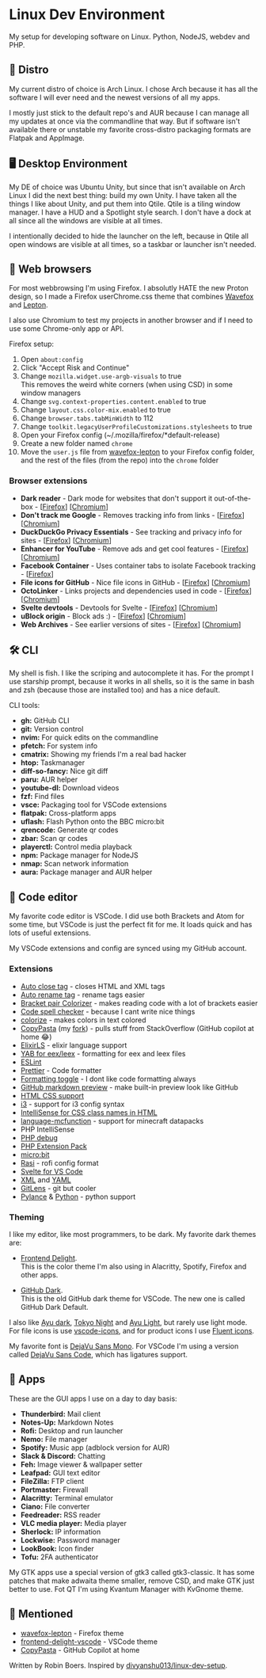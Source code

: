 # Linux Dev Environment

My setup for developing software on Linux. Python, NodeJS, webdev and PHP.

## 🐧 Distro

My current distro of choice is Arch Linux. I chose Arch because it has all the software I will ever need and the newest versions of all my apps.

I mostly just stick to the default repo's and AUR because I can manage all my updates at once via the commandline that way. But if software isn't available there or unstable my favorite cross-distro packaging formats are Flatpak and AppImage.

## 🖥️ Desktop Environment

My DE of choice was Ubuntu Unity, but since that isn't available on Arch Linux I did the next best thing: build my own Unity. I have taken all the things I like about Unity, and put them into Qtile. Qtile is a tiling window manager. I have a HUD and a Spotlight style search. I don't have a dock at all since all the windows are visible at all times.

I intentionally decided to hide the launcher on the left, because in Qtile all open windows are visible at all times, so a taskbar or launcher isn't needed.

## 🦊 Web browsers

For most webbrowsing I'm using Firefox. I absolutly HATE the new Proton design, so I made a Firefox userChrome.css theme that combines [Wavefox](https://github.com/QNetITQ/WaveFox) and [Lepton](https://github.com/black7375/Firefox-UI-Fix).

I also use Chromium to test my projects in another browser and if I need to use some Chrome-only app or API.

Firefox setup:

1. Open `about:config`
2. Click "Accept Risk and Continue"
3. Change `mozilla.widget.use-argb-visuals` to true  
This removes the weird white corners (when using CSD) in some window managers
4. Change `svg.context-properties.content.enabled` to true
5. Change `layout.css.color-mix.enabled` to true
6. Change `browser.tabs.tabMinWidth` to 112
7. Change `toolkit.legacyUserProfileCustomizations.stylesheets` to true
8. Open your Firefox config (~/.mozilla/firefox/*default-release)
9. Create a new folder named `chrome`
10. Move the `user.js` file from [wavefox-lepton](https://github.com/RobinBoers/wavefox-lepton) to your Firefox config folder, and the rest of the files (from the repo) into the `chrome` folder

### Browser extensions

- **Dark reader** - Dark mode for websites that don't support it out-of-the-box - [[Firefox](https://addons.mozilla.org/en-US/firefox/addon/darkreader/)] [[Chromium](https://chrome.google.com/webstore/detail/dark-reader/eimadpbcbfnmbkopoojfekhnkhdbieeh)]
- **Don't track me Google** - Removes tracking info from links - [[Firefox](https://addons.mozilla.org/en-US/firefox/addon/dont-track-me-google1/)] [[Chromium](https://chrome.google.com/webstore/detail/dont-track-me-google/gdbofhhdmcladcmmfjolgndfkpobecpg?hl=en)]
- **DuckDuckGo Privacy Essentials** - See tracking and privacy info for sites - [[Firefox](https://addons.mozilla.org/en-US/firefox/addon/duckduckgo-for-firefox/)] [[Chromium](https://chrome.google.com/webstore/detail/duckduckgo-privacy-essent/bkdgflcldnnnapblkhphbgpggdiikppg?hl=en)]
- **Enhancer for YouTube** - Remove ads and get cool features - [[Firefox](https://addons.mozilla.org/en-US/firefox/addon/enhancer-for-youtube/)] [[Chromium](https://chrome.google.com/webstore/detail/enhancer-for-youtube/ponfpcnoihfmfllpaingbgckeeldkhle)]
- **Facebook Container** - Uses container tabs to isolate Facebook tracking - [[Firefox](https://addons.mozilla.org/en-US/firefox/addon/facebook-container/)]
- **File icons for GitHub** - Nice file icons in GitHub - [[Firefox](https://addons.mozilla.org/en-US/firefox/addon/github-file-icons/)] [[Chromium](https://chrome.google.com/webstore/detail/file-icons-for-github-and/ficfmibkjjnpogdcfhfokmihanoldbfe?hl=en)]
- **OctoLinker** - Links projects and dependencies used in code - [[Firefox](https://addons.mozilla.org/en-US/firefox/addon/octolinker/)] [[Chromium](https://chrome.google.com/webstore/detail/octolinker/jlmafbaeoofdegohdhinkhilhclaklkp?hl=en)]
- **Svelte devtools** - Devtools for Svelte - [[Firefox](https://addons.mozilla.org/en-US/firefox/addon/svelte-devtools/)] [[Chromium](https://chrome.google.com/webstore/detail/svelte-devtools/ckolcbmkjpjmangdbmnkpjigpkddpogn)]
- **uBlock origin** - Block ads :) - [[Firefox](https://addons.mozilla.org/en-US/firefox/addon/ublock-origin/)] [[Chromium](https://chrome.google.com/webstore/detail/ublock-origin/cjpalhdlnbpafiamejdnhcphjbkeiagm?hl=en)]
- **Web Archives** - See earlier versions of sites - [[Firefox](https://addons.mozilla.org/en-US/firefox/addon/view-page-archive/)] [[Chromium](https://chrome.google.com/webstore/detail/web-archives/hkligngkgcpcolhcnkgccglchdafcnao?hl=en)]

## 🛠️ CLI

My shell is fish. I like the scriping and autocomplete it has. For the prompt I use starship prompt, because it works in all shells, so it is the same in bash and zsh (because those are installed too) and has a nice default.

CLI tools:

- **gh:** GitHub CLI
- **git:** Version control
- **nvim:** For quick edits on the commandline
- **pfetch:** For system info
- **cmatrix:** Showing my friends I'm a real bad hacker
- **htop:** Taskmanager
- **diff-so-fancy:** Nice git diff
- **paru:** AUR helper
- **youtube-dl:** Download videos
- **fzf:** Find files
- **vsce:** Packaging tool for VSCode extensions
- **flatpak:** Cross-platform apps
- **uflash:** Flash Python onto the BBC micro:bit
- **qrencode:** Generate qr codes
- **zbar:** Scan qr codes
- **playerctl:** Control media playback
- **npm:** Package manager for NodeJS
- **nmap:** Scan network information
- **aura:** Package manager and AUR helper

## 💾 Code editor

My favorite code editor is VSCode. I did use both Brackets and Atom for some time, but VSCode is just the perfect fit for me. It loads quick and has lots of useful extensions.

My VSCode extensions and config are synced using my GitHub account.

### Extensions

- [Auto close tag](https://marketplace.visualstudio.com/items?itemName=formulahendry.auto-close-tag) - closes HTML and XML tags
- [Auto rename tag](https://marketplace.visualstudio.com/items?itemName=formulahendry.auto-rename-tag) - rename tags easier
- [Bracket pair Colorizer](https://marketplace.visualstudio.com/items?itemName=CoenraadS.bracket-pair-colorizer) - makes reading code with a lot of brackets easier
- [Code spell checker](https://marketplace.visualstudio.com/items?itemName=streetsidesoftware.code-spell-checker) - because I cant write nice things
- [colorize](https://marketplace.visualstudio.com/items?itemName=kamikillerto.vscode-colorize) - makes colors in text colored
- [CopyPasta](https://marketplace.visualstudio.com/items?itemName=makman12.copypasta) (my [fork](https://github.com/RobinBoers/CopyPasta)) - pulls stuff from StackOverflow (GitHub copilot at home :joy:)
- [ElixirLS](https://marketplace.visualstudio.com/items?itemName=JakeBecker.elixir-ls) - elixir language support
- [YAB for eex/leex](https://marketplace.visualstudio.com/items?itemName=ouven.vscode-yab-for-eex-leex) - formatting for eex and leex files
- [ESLint](https://marketplace.visualstudio.com/items?itemName=dbaeumer.vscode-eslint)
- [Prettier](https://marketplace.visualstudio.com/items?itemName=esbenp.prettier-vscode) - Code formatter
- [Formatting toggle](https://marketplace.visualstudio.com/items?itemName=tombonnike.vscode-status-bar-format-toggle) - I dont like code formatting always
- [GitHub markdown preview](https://marketplace.visualstudio.com/items?itemName=bierner.github-markdown-preview) - make built-in preview look like GitHub
- [HTML CSS support](https://marketplace.visualstudio.com/items?itemName=ecmel.vscode-html-css)
- [i3](https://marketplace.visualstudio.com/items?itemName=dcasella.i3) - support for i3 config syntax
- [IntelliSense for CSS class names in HTML](https://marketplace.visualstudio.com/items?itemName=Zignd.html-css-class-completion)
- [language-mcfunction](https://marketplace.visualstudio.com/items?itemName=arcensoth.language-mcfunction) - support for minecraft datapacks
- PHP IntelliSense
- [PHP debug](https://marketplace.visualstudio.com/items?itemName=felixfbecker.php-debug)
- [PHP Extension Pack](https://marketplace.visualstudio.com/items?itemName=felixfbecker.php-pack)
- [micro:bit](https://marketplace.visualstudio.com/items?itemName=PhonicCanine.micro-bit)
- [Rasi](https://marketplace.visualstudio.com/items?itemName=dlasagno.rasi) - rofi config format
- [Svelte for VS Code](https://marketplace.visualstudio.com/items?itemName=svelte.svelte-vscode)
- [XML](https://marketplace.visualstudio.com/items?itemName=redhat.vscode-xml) and [YAML](https://marketplace.visualstudio.com/items?itemName=redhat.vscode-yaml)
- [GitLens](https://marketplace.visualstudio.com/items?itemName=eamodio.gitlens) - git but cooler
- [Pylance](https://marketplace.visualstudio.com/items?itemName=ms-python.vscode-pylance) & [Python](https://marketplace.visualstudio.com/items?itemName=ms-python.python) - python support

### Theming

I like my editor, like most programmers, to be dark. My favorite dark themes are:

- [Frontend Delight](https://github.com/RobinBoers/frontend-delight-vscode).  
This is the color theme I'm also using in Alacritty, Spotify, Firefox and other apps.

- [GitHub Dark](https://marketplace.visualstudio.com/items?itemName=GitHub.github-vscode-theme).  
This is the old GitHub dark theme for VSCode. The new one is called GitHub Dark Default.

I also like [Ayu dark](https://marketplace.visualstudio.com/items?itemName=teabyii.ayu), [Tokyo Night](https://marketplace.visualstudio.com/items?itemName=enkia.tokyo-night) and [Ayu Light](https://marketplace.visualstudio.com/items?itemName=teabyii.ayu), but rarely use light mode. For file icons is use [vscode-icons](https://marketplace.visualstudio.com/items?itemName=wayou.vscode-icons), and for product icons I use [Fluent icons](https://marketplace.visualstudio.com/items?itemName=miguelsolorio.fluent-icons).

My favorite font is [DejaVu Sans Mono](https://github.com/dejavu-fonts/dejavu-fonts). For VSCode I'm using a version called [DejaVu Sans Code](https://github.com/SSNikolaevich/DejaVuSansCode), which has ligatures support.

## 📒 Apps

These are the GUI apps I use on a day to day basis:

- **Thunderbird:** Mail client
- **Notes-Up:** Markdown Notes
- **Rofi:** Desktop and run launcher
- **Nemo:** File manager
- **Spotify:** Music app (adblock version for AUR)
- **Slack & Discord:** Chatting
- **Feh:** Image viewer & wallpaper setter
- **Leafpad:** GUI text editor
- **FileZilla:** FTP client
- **Portmaster:** Firewall
- **Alacritty:** Terminal emulator
- **Ciano:** File converter
- **Feedreader:** RSS reader
- **VLC media player:** Media player
- **Sherlock:** IP information
- **Lockwise:** Password manager
- **LookBook:** Icon finder
- **Tofu:** 2FA authenticator

My GTK apps use a special version of gtk3 called gtk3-classic. It has some patches that make adwaita theme smaller, remove CSD, and make GTK just better to use. Fot QT I'm using Kvantum Manager with KvGnome theme.

## 👀 Mentioned

- [wavefox-lepton](https://github.com/RobinBoers/wavefox-lepton) - Firefox theme
- [frontend-delight-vscode](https://github.com/RobinBoers/frontend-delight-vscode) - VSCode theme
- [CopyPasta](https://github.com/RobinBoers/CopyPasta) - GitHub Copilot at home

Written by Robin Boers. Inspired by [divyanshu013/linux-dev-setup](https://github.com/divyanshu013/linux-dev-setup).
